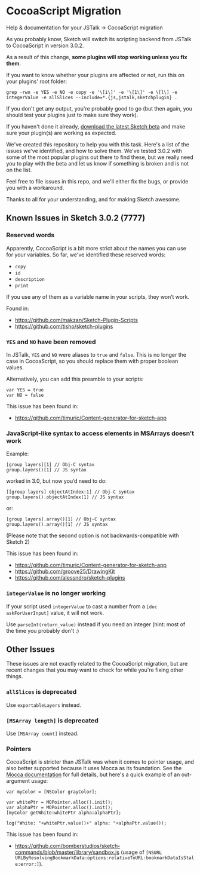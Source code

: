 CocoaScript Migration
=====================

Help &amp; documentation for your JSTalk → CocoaScript migration

As you probably know, Sketch will switch its scripting backend from JSTalk to CocoaScript in version 3.0.2.

As a result of this change, **some plugins will stop working unless you fix them**.

If you want to know whether your plugins are affected or not, run this on your plugins' root folder:

    grep -rwn -e YES -e NO -e copy -e '\[i\]' -e '\[1\]' -e \[l\] -e integerValue -e allSlices --include=*.{js,jstalk,sketchplugin} .

If you don't get any output, you're probably good to go (but then again, you should test your plugins just to make sure they work).

If you haven't done it already, [download the latest Sketch beta](http://bohemiancoding.com/sketch/beta/) and make sure your plugin(s) are working as expected.

We've created this repository to help you with this task. Here's a list of the issues we've identified, and how to solve them. We've tested 3.0.2 with some of the most popular plugins out there to find these, but we really need you to play with the beta and let us know if something is broken and is not on the list.

Feel free to file issues in this repo, and we'll either fix the bugs, or provide you with a workaround.

Thanks to all for your understanding, and for making Sketch awesome.


## Known Issues in Sketch 3.0.2 (7777)

### Reserved words

Apparently, CocoaScript is a bit more strict about the names you can use for your variables. So far, we've identified these reserved words:

- `copy`
- `id`
- `description`
- `print`

If you use any of them as a variable name in your scripts, they won’t work.

Found in:

- <https://github.com/makzan/Sketch-Plugin-Scripts>
- <https://github.com/tisho/sketch-plugins>

### `YES` and `NO` have been removed

In JSTalk, `YES` and `NO` were aliases to `true` and `false`. This is no longer the case in CocoaScript, so you should replace them with proper boolean values.

Alternatively, you can add this preamble to your scripts:

    var YES = true
    var NO = false

This issue has been found in:

- <https://github.com/timuric/Content-generator-for-sketch-app>

### JavaScript-like syntax to access elements in MSArrays doesn’t work

Example:

    [group layers][1] // Obj-C syntax
    group.layers()[1] // JS syntax

worked in 3.0, but now you’d need to do:

    [[group layers] objectAtIndex:1] // Obj-C syntax
    group.layers().objectAtIndex(1) // JS syntax

or:

    [group layers].array()[1] // Obj-C syntax
    group.layers().array()[1] // JS syntax

(Please note that the second option is not backwards-compatible with Sketch 2)

This issue has been found in:

- <https://github.com/timuric/Content-generator-for-sketch-app>
- <https://github.com/groove25/DrawingKit>
- <https://github.com/alessndro/sketch-plugins>

### `integerValue` is no longer working

If your script used `integerValue` to cast a number from a `[doc askForUserInput]` value, it will not work.

Use `parseInt(return_value)` instead if you need an integer (hint: most of the time you probably don't :)


## Other Issues

These issues are not exactly related to the CocoaScript migration, but are recent changes that you may want to check for while you're fixing other things.


### `allSlices` is deprecated

Use `exportableLayers` instead.

### `[MSArray length]` is deprecated

Use `[MSArray count]` instead.

### Pointers

CocoaScript is stricter than JSTalk was when it comes to pointer usage, and also better supported because it uses Mocca as its foundation. See the [Mocca documentation](https://github.com/logancollins/Mocha#pointers) for full details, but here's a quick example of an out-argument usage:

	var myColor = [NSColor grayColor];
	
	var whitePtr = MOPointer.alloc().init();
	var alphaPtr = MOPointer.alloc().init();
	[myColor getWhite:whitePtr alpha:alphaPtr];
	
	log("White: "+whitePtr.value()+" alpha: "+alphaPtr.value());

This issue has been found in:
 - <https://github.com/bomberstudios/sketch-commands/blob/master/library/sandbox.js> (usage of `[NSURL URLByResolvingBookmarkData:options:relativeToURL:bookmarkDataIsStale:error:]`).